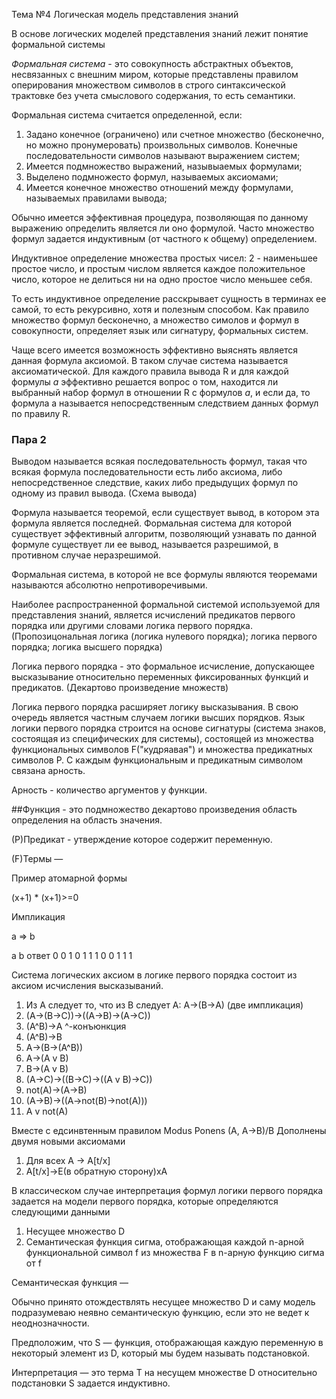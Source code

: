 Тема №4 Логическая модель представления знаний

В основе логических моделей представления знаний лежит понятие формальной системы

*Формальная система* - это совокупность абстрактных объектов, несвязанных с внешним миром, которые представлены правилом оперирования множеством символов в строго синтаксической трактовке без учета смыслового содержания, то есть семантики.

Формальная система считается определенной, если:
1. Задано конечное (ограничено) или счетное множество (бесконечно, но можно пронумеровать) произвольных символов. Конечные последовательности символов называют выражением систем;
2. Имеется подмножество выражений, назывыаемых формулами;
3. Выделено подмножесто формул, называемых аксиомами;
4. Имеется конечное множество отношений между формулами, называемых правилами вывода;

Обычно имеется эффективная процедура, позволяющая по данному выражению определить является ли оно формулой. Часто множество формул задается индуктивным (от частного к общему) определением.

Индуктивное определение множества простых чисел:
2 - наименьшее простое число, и простым числом является каждое положительное число, которое не делиться ни на одно простое число меньшее себя. 

То есть индуктивное определение расскрывает сущность в терминах ее самой, то есть рекурсивно, хотя и полезным способом. Как правило множество формул бесконечно, а множество симолов и формул в совокупности, определяет язык или сигнатуру, формальных систем.

Чаще всего имеется возможность эффективно выяснять является данная формула аксиомой. В таком случае система называется аксиоматической. Для каждого правила вывода R и для каждой формулы *a* эффективно решается вопрос о том, находится ли выбранный набор формул в отношении R с формулов *a*, и если да, то формула а называется непосредственным следствием данных формул по правилу R.

### Пара 2
Выводом называется всякая последовательность формул, такая что всякая формула последовательности есть либо аксиома, либо непосредственное следствие, каких либо предыдущих формул по одному из правил вывода. (Схема вывода)

Формула называется теоремой, если существует вывод, в котором эта формула является последней. Формальная система для которой существует эффективный алгоритм, позволяющий узнавать по данной формуле существует ли ее вывод, называется разрешимой, в противном случае неразрешимой. 

Формальная система, в которой не все формулы являются теоремами называются абсолютно непротиворечивыми. 

Наиболее распространенной формальной системой используемой для представления знаний, является исчислений предикатов первого порядка или другими словами логика первого порядка. (Пропозицональная логика (логика нулевого порядка); логика первого порядка; логика высшего порядка)

Логика первого порядка - это формальное исчисление, допускающее высказывание относительно переменных фиксированных функций и предикатов. (Декартово произведение множеств)

Логика первого порядка расширяет логику высказывания. В свою очередь является частным случаем логики высших порядков. Язык логики первого порядка строится на основе сигнатуры (система знаков, состоящая из специфических для системы), состоящей из множества функциональных символов F("кудряавая") и множества предикатных символов P. С каждым функциональным и предикатным символом связана арность. 

Арность - количество аргументов у функции. 


##Функция - это подмножество декартово произведения область определения на область значения.

(P)Предикат - утверждение которое содержит переменную. 

(F)Термы —



Пример атомарной формы

(x+1) * (x+1)>=0


Импликация

a => b

a b ответ
0 0 1
0 1 1
1 0 0
1 1 1



Система логических аксиом в логике первого порядка состоит из аксиом исчисления высказываний. 

1. Из А следует то, что из B следует А: A->(B->A) (две импликация)
2. (A->(B->C))->((A->B)->(A->C))
3. (A^B)->A ^-конъюнкция
4. (A^B)->B
5. A->(B->(A^B))
6. A->(A v B)
7. B->(A v B)
8. (A->C)->((B->C)->((A v B)->C))
9. not(A)->(A->B)
10. (A->B)->((A->not(B)->not(A)))
11. A v not(A)

Вместе с едсинвтенным правилом Modus Ponens (A, A->B)/B
Дополнены двумя новыми аксиомами

1. Для всех A -> A[t/x]
2. A[t/x]->E(в обратную сторону)xA

В классическом случае интерпретация формул логики первого порядка задается на модели первого порядка, которые определяются следующими данными
1. Несущее множество D
2. Семантическая функция сигма, отображающая каждой n-арной функциональной символ f из множества F в n-арную функцию сигма от f  



Семантическая функция — 


Обычно принято отождествлять несущее множество D и саму модель подразумеваю неявно семантическую функцию, если это не ведет к неоднозначности. 

Предположим, что S — функция, отображающая каждую переменную в некоторый элемент из D, который мы будем называть подстановкой.

Интерпретация —  это терма Т на несущем множестве D относительно подстановки S задается индуктивно.






